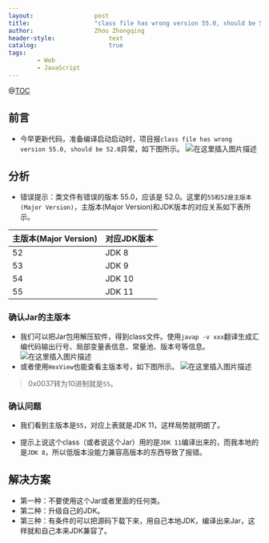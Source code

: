 ```yaml
---
layout:					post
title:					"class file has wrong version 55.0, should be 52.0"
author:					Zhou Zhongqing
header-style:				text
catalog:					true
tags:
		- Web
		- JavaScript
---
```

@[TOC](目录)
## 前言
- 今早更新代码，准备编译启动启动时，项目报`class file has wrong version 55.0, should be 52.0`异常，如下图所示。
![在这里插入图片描述](https://i-blog.csdnimg.cn/blog_migrate/da3adce87cf04c15f71c76b8601ffc1d.png)
## 分析
- 错误提示：类文件有错误的版本 55.0，应该是 52.0。这里的`55和52是主版本(Major Version)`，主版本(Major Version)和JDK版本的对应关系如下表所示。


| 主版本(Major Version) | 对应JDK版本 |
|--| --| 
|52|JDK 8|
|53|JDK 9|
|54 | JDK 10|
|55 | JDK 11|
### 确认Jar的主版本
- 我们可以把Jar包用解压软件，得到class文件。使用`javap -v xxx`翻译生成汇编代码输出行号、局部变量表信息、常量池、版本号等信息。
![在这里插入图片描述](https://i-blog.csdnimg.cn/blog_migrate/916aed1f925fb8a88cad3c1b3e6c9f3a.png)
- 或者使用`HexView`也能查看主版本号，如下图所示。
![在这里插入图片描述](https://i-blog.csdnimg.cn/blog_migrate/4851def4ab1ee7017c22c5b4bbe7d81e.png)
> 0x0037转为10进制就是`55`。
### 确认问题
- 我们看到主版本是`55`，对应上表就是JDK 11，这样局势就明朗了。

- 提示上说这个class（或者说这个Jar）用的是`JDK 11`编译出来的，而我本地的是`JDK 8`，所以低版本没能力兼容高版本的东西导致了报错。
## 解决方案
- 第一种：不要使用这个Jar或者里面的任何类。
- 第二种：升级自己的JDK。
- 第三种：有条件的可以把源码下载下来，用自己本地JDK，编译出来Jar，这样就和自己本来JDK兼容了。